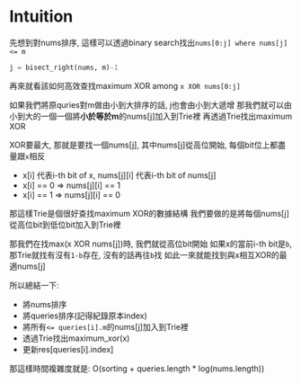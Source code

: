 # Intuition

先想到對nums排序, 這樣可以透過binary search找出`nums[0:j] where nums[j] <= m`
```py
j = bisect_right(nums, m)-1
```

再來就看該如何高效查找maximum XOR among `x XOR nums[0:j]`

如果我們將原quries對m做由小到大排序的話, j也會由小到大遞增
那我們就可以由小到大的一個一個將**小於等於m**的nums[j]加入到Trie裡
再透過Trie找出maximum XOR

XOR要最大, 那就是要找一個nums[j], 其中nums[j]從高位開始, 每個bit位上都盡量跟`x`相反
- x[i] 代表i-th bit of x, nums[j][i] 代表i-th bit of nums[j]
- x[i] == 0 => nums[j][i] == 1
- x[i] == 1 => nums[j][i] == 0

那這樣Trie是個很好查找maximum XOR的數據結構
我們要做的是將每個nums[j]從高位bit到低位bit加入到Trie裡

那我們在找max(x XOR nums[j])時, 我們就從高位bit開始
如果x的當前i-th bit是`b`, 那Trie就找有沒有`1-b`存在, 沒有的話再往`b`找
如此一來就能找到與x相互XOR的最適nums[j]

所以總結一下:
- 將nums排序
- 將queries排序(記得紀錄原本index)
- 將所有`<= queries[i].m`的nums[j]加入到Trie裡
- 透過Trie找出maximum_xor(x)
- 更新res[queries[i].index]

那這樣時間複雜度就是: O(sorting + queries.length * log(nums.length))
